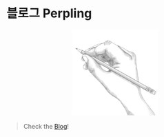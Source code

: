 # 블로그 Perpling

<p align="center">
    <img src="/content/assets/images/pencil.png" width="200">
</p>

> Check the [Blog](https://perpling.com)!